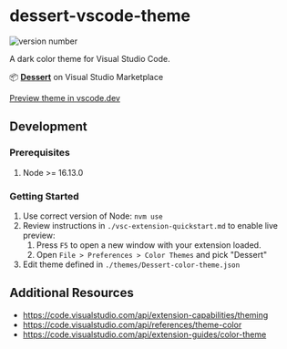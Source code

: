 # dessert-vscode-theme

![version number](https://img.shields.io/visual-studio-marketplace/v/curtisj44.dessert?style=flat-square&color=%232b2b2b)

A dark color theme for Visual Studio Code.

📦 **[Dessert](https://marketplace.visualstudio.com/items?itemName=curtisj44.dessert)** on Visual Studio Marketplace

[Preview theme in vscode.dev](https://vscode.dev/theme/curtisj44.dessert)

## Development

### Prerequisites

1. Node >= 16.13.0

### Getting Started

1. Use correct version of Node: `nvm use`
2. Review instructions in `./vsc-extension-quickstart.md` to enable live preview:
   1. Press `F5` to open a new window with your extension loaded.
   2. Open `File > Preferences > Color Themes` and pick "Dessert"
3. Edit theme defined in `./themes/Dessert-color-theme.json`

<!--
## Publishing

Publisher URL:
https://marketplace.visualstudio.com/manage/publishers/curtisj44

Official instructions:
https://code.visualstudio.com/api/working-with-extensions/publishing-extension

1. Install `vsce` globally: `npm install vsce -g`

2. Make sure history is clean.

2. Publish & version:
   `vsce publish <version>` (where version is: `major`, `minor`, or `patch`)
   ie. `vsce publish patch`
-->

## Additional Resources

- https://code.visualstudio.com/api/extension-capabilities/theming
- https://code.visualstudio.com/api/references/theme-color
- https://code.visualstudio.com/api/extension-guides/color-theme

<!--
## TODO:

1. Add `.tsx` example
1. Add `.ts` test example
1. Add `.yaml` example?
1. Add `.xml` example?
1. Review `postcss`?
-->

<!--
black-background
#2b2b2b

blue-light
#87CEEB

blue-dark
#2B91AF

gray-light (default text)
#C0C0C0

grey-medium
#808080

gray-dark
#454545

green
#7CCD7C

green-light (custom)
#a5cd7c

green-grey (custom)
#a4bda4

orange
#FFA54F

orange-grey (custom)
#b3a598

orange-dark (custom)
#FF9430

pink
#EE799F

purple (custom)
#CE93D8

red-light
#FA8072

red-dark
#D21932

red-background
#963A46

teal (custom)
#76EEC6

yellow
#EEDC82

yellow-background
#FFEE62

yellow-grey (custom)
#BCB8A4
-->
